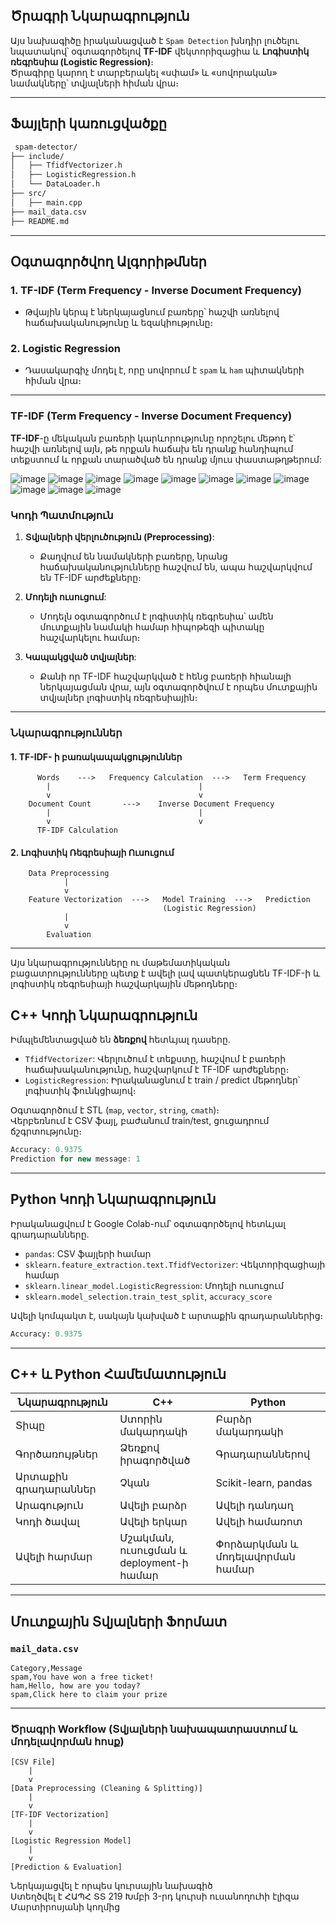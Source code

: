 
##  Ծրագրի Նկարագրություն

Այս նախագիծը իրականացված է `Spam Detection` խնդիր լուծելու նպատակով՝ օգտագործելով **TF-IDF** վեկտորիզացիա և **Լոգիստիկ ռեգրեսիա (Logistic Regression)**։  
Ծրագիրը կարող է տարբերակել «սփամ» և «սովորական» նամակները՝ տվյալների հիման վրա։

---

##  Ֆայլերի կառուցվածքը

```bash
 spam-detector/
├── include/
│   ├── TfidfVectorizer.h
│   ├── LogisticRegression.h
│   └── DataLoader.h
├── src/
│   ├── main.cpp
├── mail_data.csv
├── README.md
```

---

##  Օգտագործվող Ալգորիթմներ

### 1. **TF-IDF** (Term Frequency - Inverse Document Frequency)
- Թվային կերպ է ներկայացնում բառերը՝ հաշվի առնելով հաճախականությունը և եզակիությունը։

### 2. **Logistic Regression**
- Դասակարգիչ մոդել է, որը սովորում է `spam` և `ham` պիտակների հիման վրա։

---


###  **TF-IDF** (Term Frequency - Inverse Document Frequency)

**TF-IDF**-ը մեկական բառերի կարևորությունը որոշելու մեթոդ է՝ հաշվի առնելով այն, թե որքան հաճախ են դրանք հանդիպում տեքստում և որքան տարածված են դրանք մյուս փաստաթղթերում:



![image](https://github.com/user-attachments/assets/677a8059-7d17-4e5a-bb2a-2c46d27a7182)
![image](https://github.com/user-attachments/assets/232600f9-85c3-4ba1-b1a9-ac22042e5932)
![image](https://github.com/user-attachments/assets/7df17a23-2d67-4686-9698-689867e8d1d9)
![image](https://github.com/user-attachments/assets/df656e19-04f8-4b2f-ad53-3e367cea6467)
![image](https://github.com/user-attachments/assets/b86e0600-2119-47d6-9013-de8e407050a3)
![image](https://github.com/user-attachments/assets/e63e9f51-67ef-4817-8d8f-caa1d7eb5dcf)
![image](https://github.com/user-attachments/assets/9dacec3b-4fcc-4b91-8a39-c01e5c3e74f2)
![image](https://github.com/user-attachments/assets/c2e94c72-ad7b-4274-8f76-651eb1dcf100)
![image](https://github.com/user-attachments/assets/2eb655a6-9959-44a4-995c-eb6a44f11792)
![image](https://github.com/user-attachments/assets/99ae63fa-a22e-4771-94ee-e70fecd0cf05)
![image](https://github.com/user-attachments/assets/6ec85f24-c6a1-4100-9a39-73330c3d7ca1)




### **Կոդի Պատմություն**

1. **Տվյալների վերլուծություն (Preprocessing)**:  
   - Քաղվում են նամակների բառերը, նրանց հաճախականությունները հաշվում են, ապա հաշվարկվում են TF-IDF արժեքները։
  
2. **Մոդելի ուսուցում**:  
   - Մոդելն օգտագործում է լոգիստիկ ռեգրեսիա՝ ամեն մուտքային նամակի համար հիպոթեզի պիտակը հաշվարկելու համար։

3. **Կապակցված տվյալներ**:  
   - Քանի որ TF-IDF հաշվարկված է հենց բառերի հիանալի ներկայացման վրա, այն օգտագործվում է որպես մուտքային տվյալներ լոգիստիկ ռեգրեսիային։

---

###  Նկարագրություններ

#### 1. **TF-IDF- ի բառակապակցություններ**

```plaintext
      Words    --->   Frequency Calculation  --->   Term Frequency
        |                                 |
        v                                 v
    Document Count       --->    Inverse Document Frequency
        |                                 |
        v                                 v
      TF-IDF Calculation
```

#### 2. **Լոգիստիկ Ռեգրեսիայի Ուսուցում**

```plaintext
    Data Preprocessing
            |
            v
    Feature Vectorization  --->   Model Training  --->   Prediction
                                  (Logistic Regression)
            |
            v
        Evaluation
```

---

Այս նկարագրությունները ու մաթեմատիկական բացատրությունները պետք է ավելի լավ պատկերացնեն TF-IDF-ի և լոգիստիկ ռեգրեսիայի հաշվարկային մեթոդները։

##  C++ Կոդի Նկարագրություն

 Իմպլեմենտացված են **ձեռքով** հետևյալ դասերը.

- `TfidfVectorizer`: Վերլուծում է տեքստը, հաշվում է բառերի հաճախականությունը, հաշվարկում է TF-IDF արժեքները։
- `LogisticRegression`: Իրականացնում է train / predict մեթոդներ՝ լոգիստիկ ֆունկցիայով։

Օգտագործում է STL (`map`, `vector`, `string`, `cmath`)։  
Վերբեռնում է CSV ֆայլ, բաժանում train/test, ցուցադրում ճշգրտությունը։

```cpp
Accuracy: 0.9375
Prediction for new message: 1
```

---

##  Python Կոդի Նկարագրություն

 Իրականացվում է Google Colab-ում՝ օգտագործելով հետևյալ գրադարանները.

- `pandas`: CSV ֆայլերի համար
- `sklearn.feature_extraction.text.TfidfVectorizer`: Վեկտորիզացիայի համար
- `sklearn.linear_model.LogisticRegression`: Մոդելի ուսուցում
- `sklearn.model_selection.train_test_split`, `accuracy_score`

 Ավելի կոմպակտ է, սակայն կախված է արտաքին գրադարաններից։

```python
Accuracy: 0.9375
```

---

##  C++ և Python Համեմատություն

| Նկարագրություն        | C++                                     | Python                                        |
|----------------------|------------------------------------------|-----------------------------------------------|
| Տիպը                 | Ստորին մակարդակի                         | Բարձր մակարդակի                               |
| Գործառույթներ        | Ձեռքով իրագործված                        | Գրադարաններով                                 |
| Արտաքին գրադարաններ | Չկան                                     | Scikit-learn, pandas                          |
| Արագություն          | Ավելի բարձր                              | Ավելի դանդաղ                                   |
| Կոդի ծավալ           | Ավելի երկար                              | Ավելի համառոտ                                 |
| Ավելի հարմար         | Մշակման, ուսուցման և deployment-ի համար   | Փորձարկման և մոդելավորման համար                |

---

##  Մուտքային Տվյալների Ֆորմատ

### `mail_data.csv`
```csv
Category,Message
spam,You have won a free ticket!
ham,Hello, how are you today?
spam,Click here to claim your prize
```

---




###  Ծրագրի Workflow (Տվյալների նախապատրաստում և մոդելավորման հոսք)

```plaintext
[CSV File]
    |
    v
[Data Preprocessing (Cleaning & Splitting)]
    |
    v
[TF-IDF Vectorization]
    |
    v
[Logistic Regression Model]
    |
    v
[Prediction & Evaluation]
```





 Ներկայացվել է որպես կուրսային նախագիծ  
 Ստեղծվել է ՀԱՊՀ ՏՏ 219 Խմբի 3-րդ կուրսի ուսանողուհի էլիզա Մարտիրոսյանի կողմից


